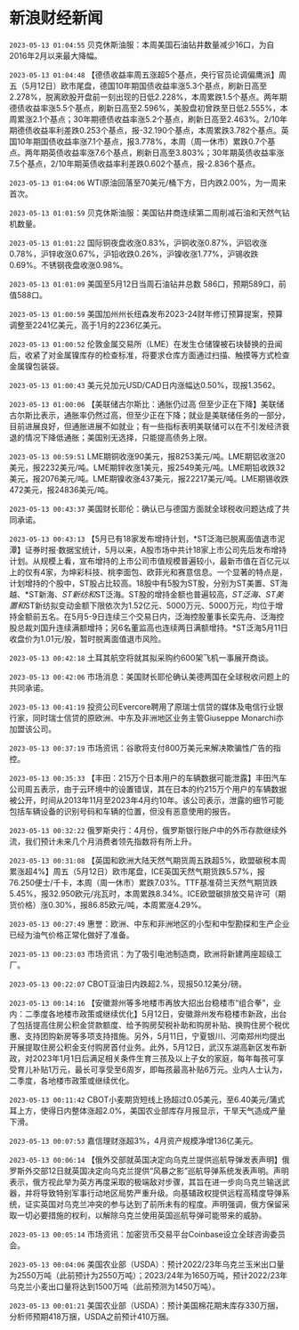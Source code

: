 # 新浪财经新闻
`2023-05-13 01:04:55` 贝克休斯油服：本周美国石油钻井数量减少16口，为自2016年2月以来最大降幅。

`2023-05-13 01:04:48` 【德债收益率周五涨超5个基点，央行官员论调偏鹰派】周五（5月12日）欧市尾盘，德国10年期国债收益率涨5.3个基点，刷新日高至2.278%，脱离欧股开盘前一刻出现的日低2.228%，本周累跌1.5个基点。两年期德债收益率涨5.5个基点，刷新日高至2.596%，美股盘初曾跌至日低2.555%，本周累涨2.1个基点；30年期德债收益率涨5.2个基点，刷新日高至2.463%。2/10年期德债收益率利差跌0.253个基点，报-32.190个基点，本周累跌3.782个基点。英国10年期国债收益率涨7.1个基点，报3.778%，本周（周一休市）累跌0.7个基点。两年期英债收益率涨7.6个基点，刷新日高至3.803%；30年期英债收益率涨7.5个基点，2/10年期英债收益率利差跌0.602个基点，报-2.836个基点。

`2023-05-13 01:04:06` WTI原油回落至70美元/桶下方，日内跌2.00%，为一周来首次。

`2023-05-13 01:01:59` 贝克休斯油服：美国钻井商连续第二周削减石油和天然气钻机数量。

`2023-05-13 01:01:22` 国际铜夜盘收涨0.83%，沪铜收涨0.87%，沪铝收涨0.78%，沪锌收涨0.67%，沪铅收跌0.26%，沪镍收涨1.77%，沪锡收跌0.69%。不锈钢夜盘收涨0.98%。

`2023-05-13 01:01:09` 美国至5月12日当周石油钻井总数 586口，预期589口，前值588口。

`2023-05-13 01:00:59` 美国加州州长纽森发布2023-24财年修订预算提案，预算调整至2241亿美元，高于1月的2236亿美元。

`2023-05-13 01:00:52` 伦敦金属交易所（LME）在发生仓储镍被石块替换的丑闻后，收紧了对金属镍库存的检查标准，将要求仓库方面通过扫描、触摸等方式检查金属镍包装袋。

`2023-05-13 01:00:43` 美元兑加元USD/CAD日内涨幅达0.50%，现报1.3562。

`2023-05-13 01:00:06` 【美联储古尔斯比：通胀仍过高 但至少正在下降】美联储古尔斯比表示，通胀率仍然过高，但至少正在下降；就业是美联储任务的一部分，目前进展良好，但通胀进展不如就业；有一些指标表明美联储可以在不引发经济衰退的情况下降低通胀；美国别无选择，只能提高债务上限。

`2023-05-13 00:59:51` LME期铜收涨90美元，报8253美元/吨。LME期铝收涨20美元，报2232美元/吨。LME期锌收涨1美元，报2549美元/吨。LME期铅收跌32美元，报2076美元/吨。LME期镍收涨437美元，报22217美元/吨。LME期锡收跌472美元，报24836美元/吨。

`2023-05-13 00:43:37` 美国财长耶伦：确认已与德国方面就全球税收问题达成了共同承诺。

`2023-05-13 00:43:13` 【5月已有18家发布增持计划，*ST泛海已脱离面值退市泥潭】证券时报·数据宝统计，5月以来，A股市场中共计18家上市公司先后发布增持计划。从规模上看，宣布增持的上市公司市值规模普遍较小，最新市值在百亿元以上的仅有4家，为坤彩科技、桃李面包、欧菲光和赛意信息。一个显著的特点是，计划增持的个股中，ST股占比较高。18股中有5股为ST股，分别为ST美置、ST海越、*ST新海、*ST新纺和*ST泛海。ST股的增持金额也普遍较高，*ST泛海、ST美置和*ST新纺拟变动金额下限依次为1.52亿元、5000万元、5000万元，均位于增持金额前五名。在5月5-9日连续三个交易日内，泛海控股董事长栾先舟、泛海控股总裁刘国升连续满额增持；另6名董监高也连续两日满额增持。*ST泛海5月11日收盘价为1.01元/股，暂时脱离面值退市风险。

`2023-05-13 00:42:18` 土耳其航空将就其拟采购约600架飞机一事展开商谈。

`2023-05-13 00:42:06` 市场消息：美国财长耶伦确认美德两国在全球税收问题上的共同承诺。

`2023-05-13 00:41:19` 投资公司Evercore聘用了原瑞士信贷的媒体及电信行业银行家，同时瑞士信贷的原欧洲、中东及非洲地区业务主管Giuseppe Monarchi亦加盟该公司。

`2023-05-13 00:37:19` 市场资讯：谷歌将支付800万美元来解决欺骗性广告的指控。

`2023-05-13 00:35:33` 【丰田：215万个日本用户的车辆数据可能泄露】丰田汽车公司周五表示，由于云环境中的设置错误，其在日本的约215万个用户的车辆数据被公开，时间从2013年11月至2023年4月约10年。该公司表示，泄露的细节可能包括车辆设备的识别号码和车辆的位置，但没有恶意使用的报告。

`2023-05-13 00:32:22` 俄罗斯央行：4月份，俄罗斯银行账户中的外币存款继续外流，我们预计未来几个月消费者领先指数将有所上升。

`2023-05-13 00:31:08` 【英国和欧洲大陆天然气期货周五跌超5%，欧盟碳税本周累涨超4%】周五（5月12日）欧市尾盘，ICE英国天然气期货跌5.57%，报76.250便士/千卡，本周（周一休市）累跌7.03%。TTF基准荷兰天然气期货跌5.45%，报32.950欧元/兆瓦时，本周累跌8.34%。ICE欧盟碳排放交易许可（期货价格）涨0.30%，报86.85欧元/吨，本周累涨4.29%。

`2023-05-13 00:27:49` 惠誉：欧洲、中东和非洲地区的小型和中型勘探和生产企业已经为油气价格正常化做好了准备。

`2023-05-13 00:23:03` 市场资讯：为了吸引电池制造商，欧洲将新建两座超级工厂。

`2023-05-13 00:22:07` CBOT豆油日内跌超2.%，现报50.12美分/磅。

`2023-05-13 00:14:16` 【安徽滁州等多地楼市再放大招出台稳楼市“组合拳”，业内：二季度各地楼市政策或继续优化】5月12日，安徽滁州发布稳楼市新政，出台了包括提高住房公积金贷款额度、给予购房契税补助和购房补贴、换购住房个税优惠、支持团购新房等多项支持措施。另外，5月11日，宁夏银川、河南郑州均提出开展提取住房公积金支付购房首付业务。此外，5月12日，武汉东湖高新区发布新政，对2023年1月1日后满足相关条件生育三孩及以上子女的家庭，每年每孩可享受育儿补贴1万元，最长可享受至6周岁，即每孩最高补贴6万元。业内人士认为，二季度，各地楼市政策或继续优化。

`2023-05-13 00:11:42` CBOT小麦期货短线上扬超过0.05美元，至6.40美元/蒲式耳上方，使得日内整体涨超2.0%，美国农业部库存月报显示，干旱天气造成产量下滑。

`2023-05-13 00:07:53` 嘉信理财涨超3%，4月资产规模净增136亿美元。

`2023-05-13 00:06:14` 【俄外交部就英国决定向乌克兰提供巡航导弹发表声明】俄罗斯外交部12日就英国决定向乌克兰提供“风暴之影”巡航导弹系统发表声明。声明表示，俄方视此举为英方再度采取的极端敌对步骤，其旨在进一步向乌克兰输送武器，并将导致特别军事行动地区局势严重升级。向基辅政权提供远程高精度导弹系统，证实英国对乌克兰冲突的参与达到了前所未有的程度。声明强调，俄方保留采取一切必要措施的权利，以解除乌克兰使用英国巡航导弹可能带来的威胁。

`2023-05-13 00:05:14` 市场资讯：加密货币交易平台Coinbase设立全球咨询委员会。

`2023-05-13 00:04:06` 美国农业部（USDA）：预计2022/23年乌克兰玉米出口量为2550万吨（此前预计为2550万吨）；2023/24年为1650万吨，预计2022/23年乌克兰小麦出口量将达到1500万吨（此前预测为1450万吨）。

`2023-05-13 00:01:21` 美国农业部（USDA）：预计美国棉花期末库存330万捆，分析师预期418万捆，USDA之前预计410万捆。

